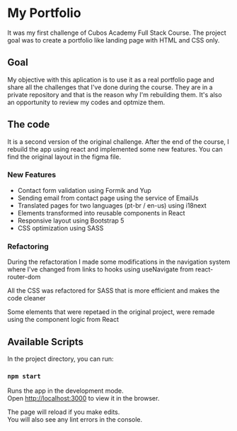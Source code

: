 # My Portfolio
It was my first challenge of Cubos Academy Full Stack Course. The project goal was to create a portfolio like landing page with HTML and CSS only.

## Goal
My objective with this aplication is to use it as a real portfolio page and share all the challenges that I've done during the course. They are in a private repository and that is the reason why I'm rebuilding them. It's also an opportunity to review my codes and optmize them.

## The code
It is a second version of the original challenge. After the end of the course, I rebuild the app using react and implemented some new features. You can find the original layout in the figma file.

### New Features

- Contact form validation using Formik and Yup
- Sending email from contact page using the service of EmailJs
- Translated pages for two languages (pt-br / en-us) using i18next
- Elements transformed into reusable components in React
- Responsive layout using Bootstrap 5
- CSS optimization using SASS

### Refactoring

During the refactoration I made some modifications in the navigation system where I've changed from <a> links to hooks using useNavigate from react-router-dom

All the CSS was refactored for SASS that is more efficient and makes the code cleaner
  
Some elements that were repetaed in the original project, were remade using the component logic from React

## Available Scripts

In the project directory, you can run:

### `npm start`

Runs the app in the development mode.\
Open [http://localhost:3000](http://localhost:3000) to view it in the browser.

The page will reload if you make edits.\
You will also see any lint errors in the console.

